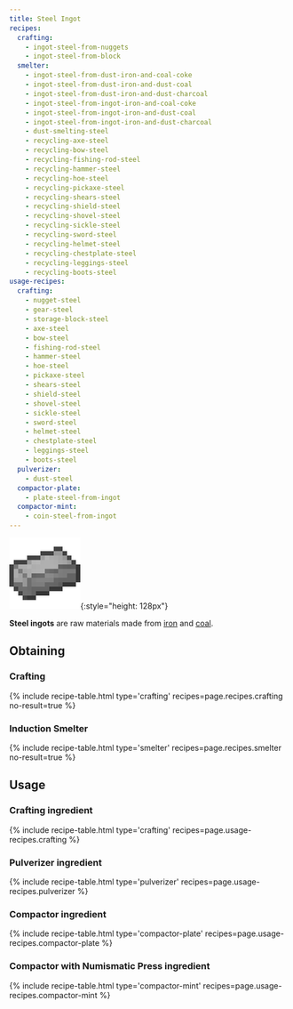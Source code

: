 ```yaml
---
title: Steel Ingot
recipes:
  crafting:
    - ingot-steel-from-nuggets
    - ingot-steel-from-block
  smelter:
    - ingot-steel-from-dust-iron-and-coal-coke
    - ingot-steel-from-dust-iron-and-dust-coal
    - ingot-steel-from-dust-iron-and-dust-charcoal
    - ingot-steel-from-ingot-iron-and-coal-coke
    - ingot-steel-from-ingot-iron-and-dust-coal
    - ingot-steel-from-ingot-iron-and-dust-charcoal
    - dust-smelting-steel
    - recycling-axe-steel
    - recycling-bow-steel
    - recycling-fishing-rod-steel
    - recycling-hammer-steel
    - recycling-hoe-steel
    - recycling-pickaxe-steel
    - recycling-shears-steel
    - recycling-shield-steel
    - recycling-shovel-steel
    - recycling-sickle-steel
    - recycling-sword-steel
    - recycling-helmet-steel
    - recycling-chestplate-steel
    - recycling-leggings-steel
    - recycling-boots-steel
usage-recipes:
  crafting:
    - nugget-steel
    - gear-steel
    - storage-block-steel
    - axe-steel
    - bow-steel
    - fishing-rod-steel
    - hammer-steel
    - hoe-steel
    - pickaxe-steel
    - shears-steel
    - shield-steel
    - shovel-steel
    - sickle-steel
    - sword-steel
    - helmet-steel
    - chestplate-steel
    - leggings-steel
    - boots-steel
  pulverizer:
    - dust-steel
  compactor-plate:
    - plate-steel-from-ingot
  compactor-mint:
    - coin-steel-from-ingot
---
```


![Steel ingot](/assets/images/thermal-foundation/ingot-steel.png){:style="height: 128px"}


**Steel ingots** are raw materials made from
[iron](https://minecraft.gamepedia.com/Iron_Ingot) and
[coal](https://minecraft.gamepedia.com/Coal).


Obtaining
---------

### Crafting
{% include recipe-table.html type='crafting' recipes=page.recipes.crafting no-result=true %}

### Induction Smelter
{% include recipe-table.html type='smelter' recipes=page.recipes.smelter no-result=true %}


Usage
-----

### Crafting ingredient
{% include recipe-table.html type='crafting' recipes=page.usage-recipes.crafting %}

### Pulverizer ingredient
{% include recipe-table.html type='pulverizer' recipes=page.usage-recipes.pulverizer %}

### Compactor ingredient
{% include recipe-table.html type='compactor-plate' recipes=page.usage-recipes.compactor-plate %}

### Compactor with Numismatic Press ingredient
{% include recipe-table.html type='compactor-mint' recipes=page.usage-recipes.compactor-mint %}
